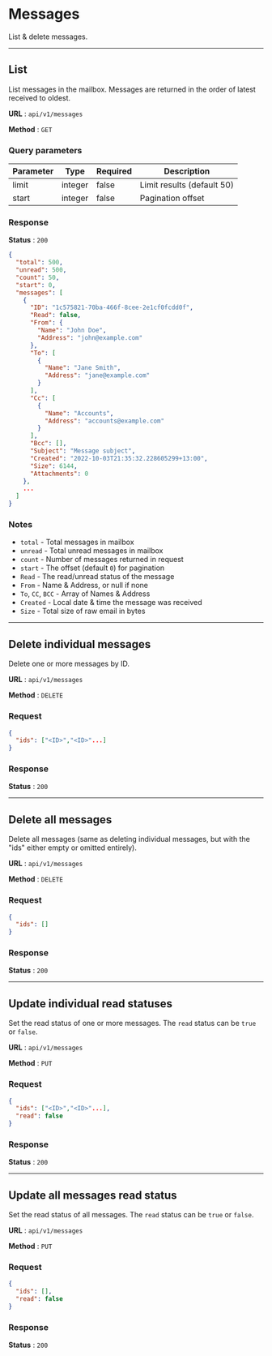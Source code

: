 # Messages

List & delete messages.


---
## List

List messages in the mailbox. Messages are returned in the order of latest received to oldest.

**URL** : `api/v1/messages`

**Method** : `GET`


### Query parameters

| Parameter | Type    | Required | Description                |
|-----------|---------|----------|----------------------------|
| limit     | integer | false    | Limit results (default 50) |
| start     | integer | false    | Pagination offset          |


### Response

**Status** : `200`

```json
{
  "total": 500,
  "unread": 500,
  "count": 50,
  "start": 0,
  "messages": [
    {
      "ID": "1c575821-70ba-466f-8cee-2e1cf0fcdd0f",
      "Read": false,
      "From": {
        "Name": "John Doe",
        "Address": "john@example.com"
      },
      "To": [
        {
          "Name": "Jane Smith",
          "Address": "jane@example.com"
        }
      ],
      "Cc": [
        {
          "Name": "Accounts",
          "Address": "accounts@example.com"
        }
      ],
      "Bcc": [],
      "Subject": "Message subject",
      "Created": "2022-10-03T21:35:32.228605299+13:00",
      "Size": 6144,
      "Attachments": 0
    },
    ...
  ]
}
```

### Notes

- `total` - Total messages in mailbox
- `unread` - Total unread messages in mailbox
- `count` - Number of messages returned in request
- `start` - The offset (default `0`) for pagination
- `Read` - The read/unread status of the message
- `From` - Name & Address, or null if none
- `To`, `CC`, `BCC` - Array of Names & Address
- `Created` - Local date & time the message was received
- `Size` - Total size of raw email in bytes


---
## Delete individual messages

Delete one or more messages by ID.

**URL** : `api/v1/messages`

**Method** : `DELETE`

### Request

```json
{
  "ids": ["<ID>","<ID>"...]
}
```

### Response

**Status** : `200`


---
## Delete all messages

Delete all messages (same as deleting individual messages, but with the "ids" either empty or omitted entirely).

**URL** : `api/v1/messages`

**Method** : `DELETE`

### Request

```json
{
  "ids": []
}
```

### Response

**Status** : `200`


---
## Update individual read statuses

Set the read status of one or more messages. 
The `read` status can be `true` or `false`.

**URL** : `api/v1/messages`

**Method** : `PUT`

### Request

```json
{
  "ids": ["<ID>","<ID>"...],
  "read": false
}
```

### Response

**Status** : `200`

---
## Update all messages read status

Set the read status of all messages. 
The `read` status can be `true` or `false`.

**URL** : `api/v1/messages`

**Method** : `PUT`

### Request

```json
{
  "ids": [],
  "read": false
}
```

### Response

**Status** : `200`
